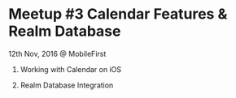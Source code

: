 # Meetup #3 Calendar Features & Realm Database

12th Nov, 2016 @ MobileFirst

1. Working with Calendar on iOS

2. Realm Database Integration

